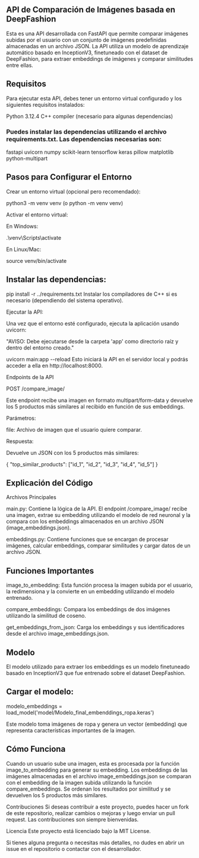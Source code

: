 ## API de Comparación de Imágenes basada en DeepFashion

Esta es una API desarrollada con FastAPI que permite comparar imágenes subidas por el usuario con un conjunto de imágenes predefinidas almacenadas en un archivo JSON. La API utiliza un modelo de aprendizaje automático basado en InceptionV3, finetuneado con el dataset de DeepFashion, para extraer embeddings de imágenes y comparar similitudes entre ellas.

## Requisitos
Para ejecutar esta API, debes tener un entorno virtual configurado y los siguientes requisitos instalados:

Python 3.12.4
C++ compiler (necesario para algunas dependencias)

### Puedes instalar las dependencias utilizando el archivo requirements.txt. Las dependencias necesarias son:

fastapi
uvicorn
numpy
scikit-learn
tensorflow
keras
pillow
matplotlib
python-multipart

## Pasos para Configurar el Entorno

Crear un entorno virtual (opcional pero recomendado):

python3 -m venv venv (o python -m venv venv)

Activar el entorno virtual:

En Windows:

.\venv\Scripts\activate

En Linux/Mac:

source venv/bin/activate

## Instalar las dependencias:

pip install -r ../requirements.txt
Instalar los compiladores de C++ si es necesario (dependiendo del sistema operativo).

Ejecutar la API:

Una vez que el entorno esté configurado, ejecuta la aplicación usando uvicorn:

"AVISO: Debe ejecutarse desde la carpeta 'app' como directorio raíz y dentro del entorno creado."

uvicorn main:app --reload
Esto iniciará la API en el servidor local y podrás acceder a ella en http://localhost:8000.

Endpoints de la API

POST /compare_image/

Este endpoint recibe una imagen en formato multipart/form-data y devuelve los 5 productos más similares al recibido en función de sus embeddings.

Parámetros:

file: Archivo de imagen que el usuario quiere comparar.

Respuesta:

Devuelve un JSON con los 5 productos más similares:

{
    "top_similar_products": ["id_1", "id_2", "id_3", "id_4", "id_5"]
}

## Explicación del Código

Archivos Principales

main.py: Contiene la lógica de la API. El endpoint /compare_image/ recibe una imagen, extrae su embedding utilizando el modelo de red neuronal y la compara con los embeddings almacenados en un archivo JSON (image_embeddings.json).

embeddings.py: Contiene funciones que se encargan de procesar imágenes, calcular embeddings, comparar similitudes y cargar datos de un archivo JSON.

## Funciones Importantes

image_to_embedding: Esta función procesa la imagen subida por el usuario, la redimensiona y la convierte en un embedding utilizando el modelo entrenado.

compare_embeddings: Compara los embeddings de dos imágenes utilizando la similitud de coseno.

get_embeddings_from_json: Carga los embeddings y sus identificadores desde el archivo image_embeddings.json.

## Modelo

El modelo utilizado para extraer los embeddings es un modelo finetuneado basado en InceptionV3 que fue entrenado sobre el dataset DeepFashion.

## Cargar el modelo:

modelo_embeddings = load_model('model/Modelo_final_embenddings_ropa.keras')

Este modelo toma imágenes de ropa y genera un vector (embedding) que representa características importantes de la imagen.

## Cómo Funciona

Cuando un usuario sube una imagen, esta es procesada por la función image_to_embedding para generar su embedding.
Los embeddings de las imágenes almacenadas en el archivo image_embeddings.json se comparan con el embedding de la imagen subida utilizando la función compare_embeddings.
Se ordenan los resultados por similitud y se devuelven los 5 productos más similares.

Contribuciones
Si deseas contribuir a este proyecto, puedes hacer un fork de este repositorio, realizar cambios o mejoras y luego enviar un pull request. Las contribuciones son siempre bienvenidas.

Licencia
Este proyecto está licenciado bajo la MIT License.

Si tienes alguna pregunta o necesitas más detalles, no dudes en abrir un issue en el repositorio o contactar con el desarrollador.
